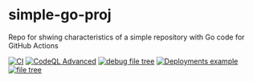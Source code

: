 # simple-go-proj
Repo for shwing characteristics of a simple repository with Go code for GitHub Actions


[![CI](https://github.com/yooodleee/simple-go-proj/actions/workflows/basic.yml/badge.svg)](https://github.com/yooodleee/simple-go-proj/actions/workflows/basic.yml)
[![CodeQL Advanced](https://github.com/yooodleee/simple-go-proj/actions/workflows/codeql.yml/badge.svg)](https://github.com/yooodleee/simple-go-proj/actions/workflows/codeql.yml)
[![debug file tree](https://github.com/yooodleee/simple-go-proj/actions/workflows/test.yml/badge.svg)](https://github.com/yooodleee/simple-go-proj/actions/workflows/test.yml)
[![Deployments example](https://github.com/yooodleee/simple-go-proj/actions/workflows/deployments.yml/badge.svg)](https://github.com/yooodleee/simple-go-proj/actions/workflows/deployments.yml)
[![file tree](https://github.com/yooodleee/simple-go-proj/actions/workflows/second.yml/badge.svg)](https://github.com/yooodleee/simple-go-proj/actions/workflows/second.yml)
